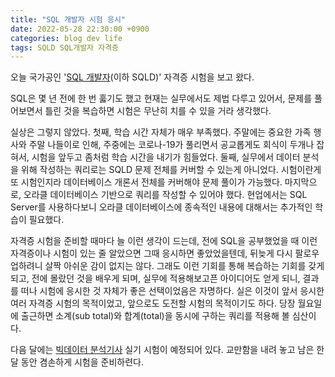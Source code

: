 ```yaml
---
title: "SQL 개발자 시험 응시"
date: 2022-05-28 22:30:00 +0900
categories: blog dev life
tags: SQLD SQL개발자 자격증
---
```


오늘 국가공인 '[SQL 개발자](https://www.dataq.or.kr/www/sub/a_04.do)(이하 SQLD)' 자격증 시험을 보고 왔다.

SQL은 몇 년 전에 한 번 훓기도 했고 현재는 실무에서도 제법 다루고 있어서, 문제를 풀어보면서 틀린 것을 복습하면 시험은 무난히 치를 수 있을 거라 생각했다. 

실상은 그렇지 않았다. 첫째, 학습 시간 자체가 매우 부족했다. 주말에는 중요한 가족 행사와 주말 나들이로 인해, 주중에는 코로나-19가 풀리면서 공교롭게도 회식이 두개나 잡혀서, 시험을 앞두고 좀처럼 학습 시간을 내기가 힘들었다. 둘째, 실무에서 데이터 분석을 위해 작성하는 쿼리로는 SQLD 문제 전체를 커버할 수 있는게 아니었다. 시험이란게 또 시험인지라 데이터베이스 개론서 전체를 커버해야 문제 풀이가 가능했다. 마지막으로, 오라클 데이터베이스 기반으로 쿼리를 작성할 수 있어야 했다. 현업에서는 SQL Server를 사용하다보니 오라클 데이터베이스에 종속적인 내용에 대해서는 추가적인 학습이 필요했다.

자격증 시험을 준비할 때마다 늘 이런 생각이 드는데, 전에 SQL을 공부했었을 때 이런 자격증이나 시험이 있는 줄 알았으면 그때 응시하면 좋았었을텐데, 뒤늦게 다시 팔로우업하려니 살짝 아쉬운 감이 없지는 않다. 그래도 이런 기회를 통해 복습하는 기회를 갖게 되고, 전에 몰랐던 것을 배우게 되며, 실무에 적용해보고픈 아이디어도 얻게 되니, 결과를 떠나 시험에 응시한 것 자체가 좋은 선택이었음은 자명하다. 실은 이것이 앞서 응시한 여러 자격증 시험의 목적이었고, 앞으로도 도전할 시험의 목적이기도 하다. 당장 월요일에 출근하면 소계(sub total)와 합계(total)을 동시에 구하는 쿼리를 적용해 볼 심산이다.

다음 달에는 [빅데이터 분석기사](https://www.dataq.or.kr/www/sub/a_07.do) 실기 시험이 예정되어 있다. 교만함을 내려 놓고 남은 한 달 동안 겸손하게 시험을 준비하련다.
